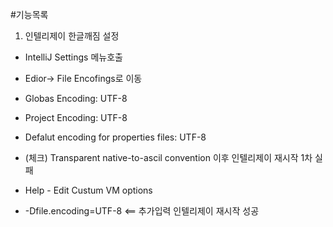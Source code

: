 
#기능목록

1. 인텔리제이 한글깨짐 설정
 - IntelliJ Settings 메뉴호출
 - Edior-> File Encofings로 이동
 - Globas Encoding: UTF-8
 - Project Encoding: UTF-8
 - Defalut encoding for properties files: UTF-8
 - (체크) Transparent native-to-ascil convention
 이후 인텔리제이 재시작
 1차 실패
  
  - Help - Edit Custum VM options
  - -Dfile.encoding=UTF-8  <== 추가입력
 인텔리제이 재시작
 성공
